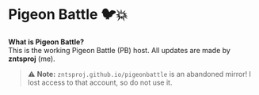 # Pigeon Battle 🐦💥

**What is Pigeon Battle?**  
This is the working Pigeon Battle (PB) host. All updates are made by **zntsproj** (me).

> ⚠️ **Note:** `zntsproj.github.io/pigeonbattle` is an abandoned mirror! I lost access to that account, so do not use it.
